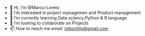 - 👋 Hi, I’m @Marcu-Loreto
- 👀 I’m interested in project managemen and Product management
- 🌱 I’m currently learning Data sciency,Python & R language 
- 💞️ I’m looking to collaborate on Projects 
- 📫 How to reach me email: mlbonfim@gmail.com

<!---
Marcu-Loreto/Marcu-Loreto is a ✨ special ✨ repository because its `README.md` (this file) appears on your GitHub profile.
You can click the Preview link to take a look at your changes.
--->
